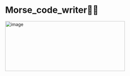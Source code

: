 # Morse_code_writer👨‍🎓
<img width="384" height="162" alt="image" src="https://github.com/user-attachments/assets/065056a9-57e0-4ea7-a93f-23328a1d0b5e" />
